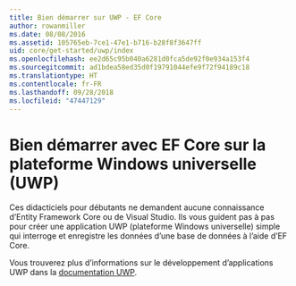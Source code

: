 ```yaml
---
title: Bien démarrer sur UWP - EF Core
author: rowanmiller
ms.date: 08/08/2016
ms.assetid: 105765eb-7ce1-47e1-b716-b28f8f3647ff
uid: core/get-started/uwp/index
ms.openlocfilehash: ee2d65c95b040a6281d0fca5de92f0e934a153f4
ms.sourcegitcommit: ad1bdea58ed35d0f19791044efe9f72f94189c18
ms.translationtype: HT
ms.contentlocale: fr-FR
ms.lasthandoff: 09/28/2018
ms.locfileid: "47447129"
---
```

# <a name="getting-started-with-ef-core-on-universal-windows-platform-uwp"></a>Bien démarrer avec EF Core sur la plateforme Windows universelle (UWP)

Ces didacticiels pour débutants ne demandent aucune connaissance d’Entity Framework Core ou de Visual Studio. Ils vous guident pas à pas pour créer une application UWP (plateforme Windows universelle) simple qui interroge et enregistre les données d’une base de données à l’aide d’EF Core.

Vous trouverez plus d’informations sur le développement d’applications UWP dans la [documentation UWP](https://docs.microsoft.com/windows/uwp/develop/).
